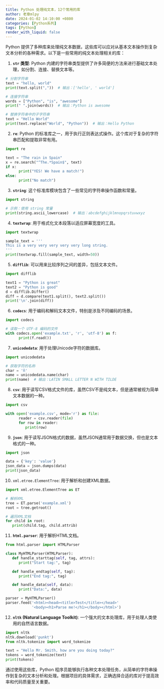 ```yaml
---
title: Python 处理纯文本，12个常用的库
author: 老章mlpy
date: 2024-01-02 14:10:00 +0800
categories: [Python系列]
tags: [Python]
render_with_liquid: false
---
```


Python 提供了多种库来处理纯文本数据，这些库可以应对从基本文本操作到复杂文本分析的各种需求。以下是一些常用的纯文本处理相关的库：

1. **`str` 类型**: Python 内建的字符串类型提供了许多简便的方法来进行基础文本处理，如分割、连接、替换文本等。

```py
# 分割字符串
text = "hello, world"
print(text.split(","))  # 输出：['hello', ' world']

# 连接字符串
words = ["Python", "is", "awesome"]
print(" ".join(words))  # 输出：Python is awesome

# 替换字符串中的子字符串
text = "Hello World"
print(text.replace("World", "Python"))  # 输出：Hello Python
```

2. **`re`**: Python 的标准库之一，用于执行正则表达式操作。这个库对于复杂的字符串匹配和提取非常有用。

```python
import re

text = "The rain in Spain"
x = re.search("^The.*Spain$", text)
if x:
      print("YES! We have a match!")
else:
      print("No match")
```

3. **`string`**: 这个标准库模块包含了一些常见的字符串操作函数和常量。

```python
import string

# 示例：使用 string 常量
print(string.ascii_lowercase)  # 输出：abcdefghijklmnopqrstuvwxyz
```

4. **`textwrap`**: 用于格式化文本段落以适应屏幕宽度的工具。

```python
import textwrap

sample_text = '''
This is a very very very very very long string.
'''
print(textwrap.fill(sample_text, width=50))
```

5. **`difflib`**: 可以用来比较序列之间的差异，包括文本文件。

```python
import difflib

text1 = "Python is great"
text2 = "Python is good"
d = difflib.Differ()
diff = d.compare(text1.split(), text2.split())
print('\n'.join(diff))
```

6. **`codecs`**: 用于编码和解码文本文件，特别是涉及不同编码的场景。

```python
import codecs

# 读取一个 UTF-8 编码的文件
with codecs.open('example.txt', 'r', 'utf-8') as f:
      print(f.read())
```

7. **`unicodedata`**: 用于处理Unicode字符的数据库。

```python
import unicodedata

# 获取字符的名称
char = 'ñ'
name = unicodedata.name(char)
print(name)  # 输出：LATIN SMALL LETTER N WITH TILDE
```

8. **`csv`**: 用于读写CSV格式文件的库，虽然CSV不是纯文本，但是通常被视为简单文本数据的一种。

```python
import csv

with open('example.csv', mode='r') as file:
      reader = csv.reader(file)
      for row in reader:
         print(row)
```

9. **`json`**: 用于读写JSON格式的数据，虽然JSON通常用于数据交换，但也是文本格式的一种。

```python
import json

data = {'key': 'value'}
json_data = json.dumps(data)
print(json_data)
```

10. `xml.etree.ElementTree`: 用于解析和创建XML数据。

```python
import xml.etree.ElementTree as ET

# 解析XML
tree = ET.parse('example.xml')
root = tree.getroot()

# 遍历XML文档
for child in root:
   print(child.tag, child.attrib)

````

11. **`html.parser`**: 用于解析HTML文档。

```python
from html.parser import HTMLParser

class MyHTMLParser(HTMLParser):
   def handle_starttag(self, tag, attrs):
      print("Start tag:", tag)

   def handle_endtag(self, tag):
      print("End tag:", tag)

   def handle_data(self, data):
      print("Data:", data)

parser = MyHTMLParser()
parser.feed('<html><head><title>Test</title></head>'
            '<body><h1>Parse me!</h1></body></html>')
```

12. **`nltk` (Natural Language Toolkit)**: 一个强大的文本处理库，用于处理人类使用的自然语言数据。

```python
import nltk
nltk.download('punkt')
from nltk.tokenize import word_tokenize

text = "Hello Mr. Smith, how are you doing today?"
tokens = word_tokenize(text)
print(tokens)
```

通过使用这些库，Python 程序员能够执行各种文本处理任务，从简单的字符串操作到复杂的文本分析和处理。根据项目的具体需求，正确选择合适的库对于提高效率和代码质量至关重要。

